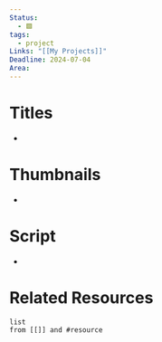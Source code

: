 ```yaml
---
Status:
  - 🟩
tags:
  - project
Links: "[[My Projects]]"
Deadline: 2024-07-04
Area:
---
```


# Titles
- 
# Thumbnails
- 
# Script
- 

# Related Resources
```dataview
list
from [[]] and #resource 
```
